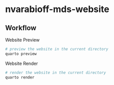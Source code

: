 # nvarabioff-mds-website

## Workflow

Website Preview

```bash
# preview the website in the current directory
quarto preview
```

Website Render

```bash
# render the website in the current directory
quarto render
```